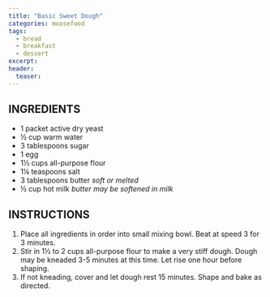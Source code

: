 ```yaml
---
title: "Basic Sweet Dough"
categories: moosefood
tags: 
  - bread
  - breakfast
  - dessert
excerpt: 
header:
  teaser:
---
```


## INGREDIENTS
* 1 packet active dry yeast
* ½ cup warm water
* 3 tablespoons sugar
* 1 egg
* 1½ cups all-purpose flour
* 1¼ teaspoons salt
* 3 tablespoons butter *soft or melted*
* ½ cup hot milk *butter may be softened in milk*


## INSTRUCTIONS
1. Place all ingredients in order into small mixing bowl. Beat at speed 3 for 3 minutes.
2. Stir in 1½ to 2 cups all-purpose flour to make a very stiff dough. Dough may be kneaded 3-5 minutes at this time. Let rise one hour before shaping.
3. If not kneading, cover and let dough rest 15 minutes. Shape and bake as directed.
